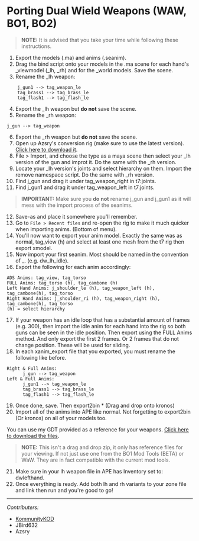 # Porting Dual Wield Weapons (WAW, BO1, BO2)

> **NOTE:** It is advised that you take your time while following these instructions.

1. Export the models (.ma) and anims (.seanim).
2. Drag the bind script onto your models in the .ma scene for each hand's _viewmodel (_lh, _rh) and for the _world models. Save the scene.
3. Rename the _lh weapon:

```
    j_gun1 --> tag_weapon_le
    tag_brass1 --> tag_brass_le
    tag_flash1 --> tag_flash_le
```
4. Export the _lh weapon but **do not** save the scene.
5. Rename the _rh weapon:

```
j_gun --> tag_weapon
```

6. Export the _rh weapon but **do not** save the scene.
7. Open up Azsry's conversion rig (make sure to use the latest version). [Click here to download it](https://mega.nz/#!8QkUwA5Q!cJeE1zxPrRs70hbamlyiWF5o4hMlRjddavG9fm6zIPY).
8. File > Import, and choose the type as a maya scene then select your _lh version of the gun and improt it. Do the same with the _rh version.
9. Locate your _lh version's joints and select hierarchy on them. Import the remove namespace script. Do the same with _rh version.
10. Find j_gun and drag it under tag_weapon_right in t7:joints.
11. Find j_gun1 and drag it under tag_weapon_left in t7:joints.

> **IMPORTANT:** Make sure you **do not** rename j_gun and j_gun1 as it will mess with the import process of the seanims.

12. Save-as and place it somewhere you'll remember.
13. Go to `File > Recent files` and re-open the rig to make it much quicker when importing anims. (Bottom of menu).
14. You'll now want to export your anim model. Exactly the same was as normal, tag_view (h) and select at least one mesh from the t7 rig then export xmodel.
15. Now import your first seanim. Most should be named in the convention of _. (e.g. dw_lh_idle).
16. Export the following for each anim accordingly:
```
ADS Anims: tag_view, tag_torso
FULL Anims: tag_torso (h), tag_cambone (h)
Left Hand Anims: j_shoulder_le (h), tag_weapon_left (h), tag_cambone(h), tag_torso
Right Hand Anims: j_shoulder_ri (h), tag_weapon_right (h), tag_cambone(h), tag_torso
(h) = select hierarchy
```
17. If your weapon has an idle loop that has a substantial amount of frames (e.g. 300), then import the idle anim for each hand into the rig so both guns can be seen in the idle position. Then export using the FULL Anims method. And only export the first 2 frames. Or 2 frames that do not change position. These will be used for sliding.
18. In each xanim_export file that you exported, you must rename the following like before.
```
Right & Full Anims:
      j_gun --> tag_weapon
Left & Full Anims:
      j_gun1 --> tag_weapon_le
      tag_brass1 --> tag_brass_le
      tag_flash1 --> tag_flash_le
```
19. Once done, save. Then export2bin * (Drag and drop onto kronos)
20. Import all of the anims into APE like normal. Not forgetting to export2bin (Or kronos) on all of your models too.

You can use my GDT provided as a reference for your weapons. [Click here to download the files](https://mega.nz/#!OAU1SAiJ!SkTC8Q-MfZC3bof5TPDrXJQz2jR24ZCwbcnDHeMhHzw).

> **NOTE:** This isn't a drag and drop zip, it only has reference files for your viewing. If not just use one from the BO1 Mod Tools (BETA) or WaW. They are in fact compatible with the current mod tools.

21. Make sure in your lh weapon file in APE has Inventory set to: dwlefthand.
22. Once everything is ready. Add both lh and rh variants to your zone file and link then run and you're good to go!

--- 

_Contributers:_
- [KommunityKOD](https://www.youtube.com/user/KommunityKOD)
- JBird632
- Azsry